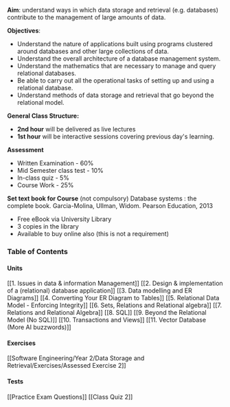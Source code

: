**Aim**: understand ways in which data storage and retrieval (e.g. databases) contribute to the management of large amounts of data.

**Objectives**: 
- Understand the nature of applications built using programs clustered around databases and other large collections of data.
- Understand the overall architecture of a database management system.
- Understand the mathematics that are necessary to manage and query relational databases. 
- Be able to carry out all the operational tasks of setting up and using a relational database.
- Understand methods of data storage and retrieval that go beyond the relational model.

**General Class Structure:**
- **2nd hour** will be delivered as live lectures
- **1st hour** will be interactive sessions covering previous day's learning.

**Assessment**
- Written Examination - 60%
- Mid Semester class test - 10%
- In-class quiz - 5%
- Course Work - 25%

**Set text book for Course** (not compulsory)
Database systems : the complete book. 
Garcia-Molina, Ullman, Widom. Pearson Education, 2013
- Free eBook via University Library 
- 3 copies in the library
- Available to buy online also (this is not a requirement)

### Table of Contents

#### Units
[[1. Issues in data & information Management]]
[[2. Design & implementation of a (relational) database application]]
[[3. Data modelling and ER Diagrams]]
[[4. Converting Your ER Diagram to Tables]]
[[5. Relational Data Model -  Enforcing Integrity]]
[[6. Sets, Relations and Relational algebra]]
[[7. Relations and Relational Algebra]]
[[8. SQL]]
[[9. Beyond the Relational Model (No SQL)]]
[[10. Transactions and Views]]
[[11. Vector Database (More AI buzzwords)]]
#### Exercises
[[Software Engineering/Year 2/Data Storage and Retrieval/Exercises/Assessed Exercise 2]]
#### Tests
[[Practice Exam Questions]]
[[Class Quiz 2]]
